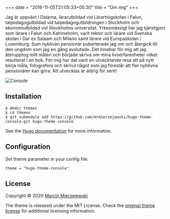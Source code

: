 +++
date = "2016-11-05T21:05:33+05:30"
title = "Om mig"
+++

Jag är uppväxt i Dalarna, lärarutbildad vid Lärarhögskolan i Falun, talpedagogutbildad vid talpedagogutbildningen i Stockholm och ekonomiutbildad vid Stockholms universitet. Yrkesmässigt har jag tjänstgjort som lärare i Falun och Katrineholm, varit rektor och lärare vid Svenska skolan i Dar es Salaam och Milano samt lärare vid Europaskolan i Luxemburg. Som nybliven pensionär puberterade jag om och återgick till den ungdom som jag en gång avslutade. Det innebar för mig att jag återupptog mitt måleri och började skriva om mina livserfarenheter vilket resulterat i en bok. För mig har det varit en utvecklande resa att på nytt börja måla, fotografera och skriva något som jag föreslår att fler nyblivna pensionärer kan göra. Att utvecklas är aldrig för sent! 

![Console](https://github.com/jfrogren/rolandfrogren/blob/master/static/images/rolandmedhatt.tif)

## Installation

```
$ mkdir themes
$ cd themes
$ git submodule add https://github.com/mrmierzejewski/hugo-theme-console.git hugo-theme-console
```
    
See the [Hugo documentation](https://gohugo.io/themes/installing/) for more information.

## Configuration

Set theme parameter in your config file:

```
theme = "hugo-theme-console"
```

## License

Copyright © 2020 [Marcin Mierzejewski](https://mrmierzejewski.com/)

The theme is released under the MIT License. Check the [original theme license](https://github.com/panr/hugo-theme-terminal/blob/master/LICENSE.md) for additional licensing information.
